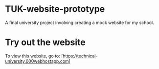 # TUK-website-prototype
A final university project involving creating a mock website for my school.

# Try out the website
To view this website, go to: [https://technical-university.000webhostapp.com]
<!--(https://fibreless-member.000webhostapp.com)-->
